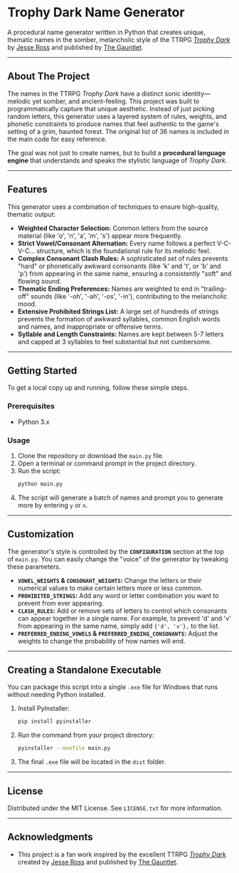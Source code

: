 # Trophy Dark Name Generator

A procedural name generator written in Python that creates unique, thematic names in the somber, melancholic style of the TTRPG [*Trophy Dark*](https://trophyrpg.com/) by [Jesse Ross](https://jesseross.com/) and published by [The Gauntlet](https://www.gauntlet-rpg.com/).

---
## About The Project

The names in the TTRPG *Trophy Dark* have a distinct sonic identity—melodic yet somber, and ancient-feeling. This project was built to programmatically capture that unique aesthetic. Instead of just picking random letters, this generator uses a layered system of rules, weights, and phonetic constraints to produce names that feel authentic to the game's setting of a grim, haunted forest. The original list of 36 names is included in the main code for easy reference.

The goal was not just to create names, but to build a **procedural language engine** that understands and speaks the stylistic language of *Trophy Dark*.

---
## Features

This generator uses a combination of techniques to ensure high-quality, thematic output:

* **Weighted Character Selection:** Common letters from the source material (like 'o', 'n', 'a', 'm', 's') appear more frequently.
* **Strict Vowel/Consonant Alternation:** Every name follows a perfect V-C-V-C... structure, which is the foundational rule for its melodic feel.
* **Complex Consonant Clash Rules:** A sophisticated set of rules prevents "hard" or phonetically awkward consonants (like 'k' and 't', or 'b' and 'p') from appearing in the same name, ensuring a consistently "soft" and flowing sound.
* **Thematic Ending Preferences:** Names are weighted to end in "trailing-off" sounds (like '-oh', '-ah', '-os', '-in'), contributing to the melancholic mood.
* **Extensive Prohibited Strings List:** A large set of hundreds of strings prevents the formation of awkward syllables, common English words and names, and inappropriate or offensive terms.
* **Syllable and Length Constraints:** Names are kept between 5-7 letters and capped at 3 syllables to feel substantial but not cumbersome.

---
## Getting Started

To get a local copy up and running, follow these simple steps.

### Prerequisites

* Python 3.x

### Usage

1.  Clone the repository or download the `main.py` file.
2.  Open a terminal or command prompt in the project directory.
3.  Run the script:
    ```sh
    python main.py
    ```
4.  The script will generate a batch of names and prompt you to generate more by entering `y` or `n`.

---
## Customization

The generator's style is controlled by the **`CONFIGURATION`** section at the top of `main.py`. You can easily change the "voice" of the generator by tweaking these parameters.

* **`VOWEL_WEIGHTS` & `CONSONANT_WEIGHTS`:** Change the letters or their numerical values to make certain letters more or less common.
* **`PROHIBITED_STRINGS`:** Add any word or letter combination you want to prevent from ever appearing.
* **`CLASH_RULES`:** Add or remove sets of letters to control which consonants can appear together in a single name. For example, to prevent 'd' and 'v' from appearing in the same name, simply add `{'d', 'v'},` to the list.
* **`PREFERRED_ENDING_VOWELS` & `PREFERRED_ENDING_CONSONANTS`:** Adjust the weights to change the probability of how names will end.

---
## Creating a Standalone Executable

You can package this script into a single `.exe` file for Windows that runs without needing Python installed.

1.  Install PyInstaller:
    ```sh
    pip install pyinstaller
    ```
2.  Run the command from your project directory:
    ```sh
    pyinstaller --onefile main.py
    ```
3.  The final `.exe` file will be located in the `dist` folder.

---
## License

Distributed under the MIT License. See `LICENSE.txt` for more information.

---
## Acknowledgments

* This project is a fan work inspired by the excellent TTRPG [*Trophy Dark*](https://trophyrpg.com/) created by [Jesse Ross](https://jesseross.com/) and published by [The Gauntlet](https://www.gauntlet-rpg.com/).
